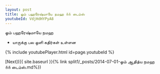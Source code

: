 ```yaml
---
layout: post
title: ஓம் பஹரேஷ்மாயே நமஹ ௧௧ டைம்ஸ்
youtubeId: VdjHdHYPyA8
---
```

 
 
 ஓம் பஹரேஷ்மாயே நமஹ  
 
 -  யாருக்கு பல ஒளி கதிர்கள் உள்ளன 
 
  
 
  
 
 
 
 
 
 


{% include youtubePlayer.html id=page.youtubeId %}
 
[Next]({{ site.baseurl }}{% link  split1/_posts/2014-07-01-ஓம் ஆதித்ய நமஹ ௧௧ டைம்ஸ்.md%})
 
